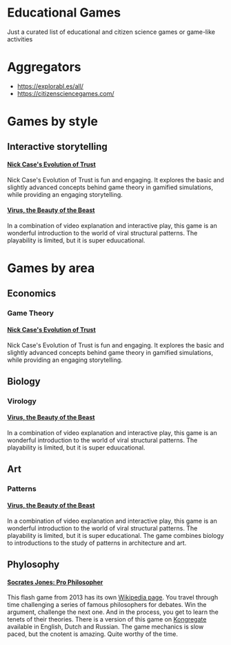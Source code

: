 # Educational Games
Just a curated list of educational and citizen science games or game-like activities

# Aggregators 

- https://explorabl.es/all/
- https://citizensciencegames.com/


# Games by style

## Interactive storytelling
#### [Nick Case's Evolution of Trust](https://ncase.me/trust/) 
Nick Case's Evolution of Trust is fun and engaging. It explores the basic and slightly advanced concepts behind game theory in gamified simulations, while providing an engaging storytelling.

#### [Virus, the Beauty of the Beast](http://viruspatterns.com/)

In a combination of video explanation and interactive play, this game is an wonderful introduction to the world of viral structural patterns. The playability is limited, but it is super eduucational.


# Games by area 

## Economics

### Game Theory 

#### [Nick Case's Evolution of Trust](https://ncase.me/trust/) 
Nick Case's Evolution of Trust is fun and engaging. It explores the basic and slightly advanced concepts behind game theory in gamified simulations, while providing an engaging storytelling.

## Biology

### Virology
#### [Virus, the Beauty of the Beast](http://viruspatterns.com/)
In a combination of video explanation and interactive play, this game is an wonderful introduction to the world of viral structural patterns. The playability is limited, but it is super eduucational.

## Art

### Patterns
#### [Virus, the Beauty of the Beast](http://viruspatterns.com/)
In a combination of video explanation and interactive play, this game is an wonderful introduction to the world of viral structural patterns. The playability is limited, but it is super educational. The game combines biology to introductions to the study of patterns in architecture and art.

## Phylosophy

#### [Socrates Jones: Pro Philosopher](http://socratesjones.com/game.html)
This flash game from 2013 has its own [Wikipedia page](https://en.wikipedia.org/wiki/Socrates_Jones:_Pro_Philosopher). You travel through time challenging a series of famous philosophers for debates. Win the argument, challenge the next one. And in the process, you get to learn the tenets of their theories. 
There is a version of this game on [Kongregate](https://www.kongregate.com/games/chiefwakamakamu/socrates-jones-pro-philosopher/) available in English, Dutch and Russian. The game mechanics is slow paced, but the cnotent is amazing. Quite worthy of the time. 
